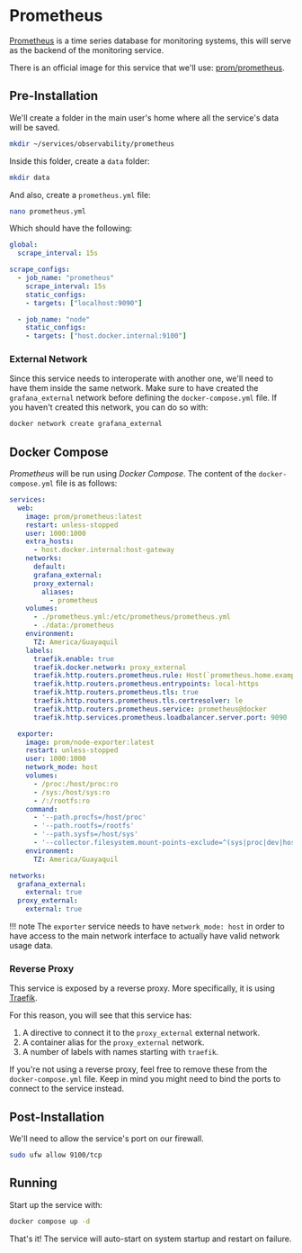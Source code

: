 # Prometheus

[Prometheus](https://prometheus.io/) is a time series database for monitoring systems, this will serve as the backend of the monitoring service.

There is an official image for this service that we'll use: [prom/prometheus](https://hub.docker.com/r/prom/prometheus).

## Pre-Installation

We'll create a folder in the main user's home where all the service's data will be saved.

```bash
mkdir ~/services/observability/prometheus
```

Inside this folder, create a `data` folder:

```bash
mkdir data
```

And also, create a `prometheus.yml` file:

```bash
nano prometheus.yml
```

Which should have the following:

```yaml
global:
  scrape_interval: 15s

scrape_configs:
  - job_name: "prometheus"
    scrape_interval: 15s
    static_configs:
    - targets: ["localhost:9090"]

  - job_name: "node"
    static_configs:
    - targets: ["host.docker.internal:9100"]
```

### External Network

Since this service needs to interoperate with another one, we'll need to have them inside the same network. Make sure to have created the `grafana_external` network before defining the `docker-compose.yml` file. If you haven't created this network, you can do so with:

```bash
docker network create grafana_external
```

## Docker Compose

*Prometheus* will be run using *Docker Compose*. The content of the `docker-compose.yml` file is as follows:

```yaml
services:
  web:
    image: prom/prometheus:latest
    restart: unless-stopped
    user: 1000:1000
    extra_hosts:
      - host.docker.internal:host-gateway
    networks:
      default:
      grafana_external:
      proxy_external:
        aliases:
          - prometheus
    volumes:
      - ./prometheus.yml:/etc/prometheus/prometheus.yml
      - ./data:/prometheus
    environment:
      TZ: America/Guayaquil
    labels:
      traefik.enable: true
      traefik.docker.network: proxy_external
      traefik.http.routers.prometheus.rule: Host(`prometheus.home.example.com`) || Host(`prometheus.vpn.example.com`)
      traefik.http.routers.prometheus.entrypoints: local-https
      traefik.http.routers.prometheus.tls: true
      traefik.http.routers.prometheus.tls.certresolver: le
      traefik.http.routers.prometheus.service: prometheus@docker
      traefik.http.services.prometheus.loadbalancer.server.port: 9090

  exporter:
    image: prom/node-exporter:latest
    restart: unless-stopped
    user: 1000:1000
    network_mode: host
    volumes:
      - /proc:/host/proc:ro
      - /sys:/host/sys:ro
      - /:/rootfs:ro
    command:
      - '--path.procfs=/host/proc'
      - '--path.rootfs=/rootfs'
      - '--path.sysfs=/host/sys'
      - '--collector.filesystem.mount-points-exclude=^(sys|proc|dev|host|etc)($$|/)'
    environment:
      TZ: America/Guayaquil

networks:
  grafana_external:
    external: true
  proxy_external:
    external: true
```

!!! note
    The `exporter` service needs to have `network_mode: host` in order to have access to the main network interface to actually have valid network usage data.

### Reverse Proxy

This service is exposed by a reverse proxy. More specifically, it is using [Traefik](../networking/traefik.md).

For this reason, you will see that this service has:

1. A directive to connect it to the `proxy_external` external network.
2. A container alias for the `proxy_external` network.
3. A number of labels with names starting with `traefik`.

If you're not using a reverse proxy, feel free to remove these from the `docker-compose.yml` file.
Keep in mind you might need to bind the ports to connect to the service instead.

## Post-Installation

We'll need to allow the service's port on our firewall.

```bash
sudo ufw allow 9100/tcp
```

## Running

Start up the service with:

```bash
docker compose up -d
```

That's it! The service will auto-start on system startup and restart on failure.
